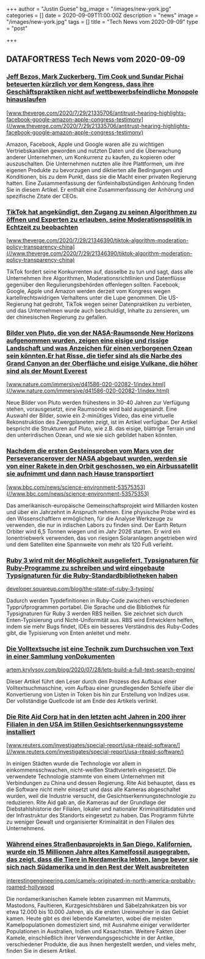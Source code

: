 +++
author = "Justin Guese"
bg_image = "/images/new-york.jpg"
categories = []
date = 2020-09-09T11:00:00Z
description = "news"
image = "/images/new-york.jpg"
tags = []
title = "Tech News vom 2020-09-09"
type = "post"

+++

        
## DATAFORTRESS Tech News vom 2020-09-09





### [Jeff Bezos, Mark Zuckerberg, Tim Cook und Sundar Pichai beteuerten kürzlich vor dem Kongress, dass ihre Geschäftspraktiken nicht auf wettbewerbsfeindliche Monopole hinauslaufen](//www.theverge.com/2020/7/29/21335706/antitrust-hearing-highlights-facebook-google-amazon-apple-congress-testimony)


[www.theverge.com/2020/7/29/21335706/antitrust-hearing-highlights-facebook-google-amazon-apple-congress-testimony](//www.theverge.com/2020/7/29/21335706/antitrust-hearing-highlights-facebook-google-amazon-apple-congress-testimony)


Amazon, Facebook, Apple und Google waren alle zu wichtigen Vertriebskanälen geworden und nutzten Daten und die Überwachung anderer Unternehmen, um Konkurrenz zu kaufen, zu kopieren oder auszuschalten. Die Unternehmen nutzten alle ihre Plattformen, um ihre eigenen Produkte zu bevorzugen und diktierten alle Bedingungen und Konditionen, bis zu dem Punkt, dass sie die Macht einer privaten Regierung hatten. Eine Zusammenfassung der fünfeinhalbstündigen Anhörung finden Sie in diesem Artikel. Er enthält eine Zusammenfassung der Anhörung und spezifische Zitate der CEOs.


### [TikTok hat angekündigt, den Zugang zu seinen Algorithmen zu öffnen und Experten zu erlauben, seine Moderationspolitik in Echtzeit zu beobachten](//www.theverge.com/2020/7/29/21346390/tiktok-algorithm-moderation-policy-transparency-china)


[www.theverge.com/2020/7/29/21346390/tiktok-algorithm-moderation-policy-transparency-china](//www.theverge.com/2020/7/29/21346390/tiktok-algorithm-moderation-policy-transparency-china)


TikTok fordert seine Konkurrenten auf, dasselbe zu tun und sagt, dass alle Unternehmen ihre Algorithmen, Moderationsrichtlinien und Datenflüsse gegenüber den Regulierungsbehörden offenlegen sollten. Facebook, Google, Apple und Amazon werden derzeit vom Kongress wegen kartellrechtswidrigen Verhaltens unter die Lupe genommen. Die US-Regierung hat gedroht, TikTok wegen seiner Datenpraktiken zu verbieten, und das Unternehmen wurde auch beschuldigt, Inhalte zu zensieren, um der chinesischen Regierung zu gefallen.


### [Bilder von Pluto, die von der NASA-Raumsonde New Horizons aufgenommen wurden, zeigen eine eisige und rissige Landschaft und was Anzeichen für einen verborgenen Ozean sein könnten.Er hat Risse, die tiefer sind als die Narbe des Grand Canyon an der Oberfläche und eisige Vulkane, die höher sind als der Mount Everest](//www.nature.com/immersive/d41586-020-02082-1/index.html)


[www.nature.com/immersive/d41586-020-02082-1/index.html](//www.nature.com/immersive/d41586-020-02082-1/index.html)


Neue Bilder von Pluto werden frühestens in 30-40 Jahren zur Verfügung stehen, vorausgesetzt, eine Raumsonde wird bald ausgesandt. Eine Auswahl der Bilder, sowie ein 2-minütiges Video, das eine virtuelle Rekonstruktion des Zwergplaneten zeigt, ist im Artikel verfügbar. Der Artikel bespricht die Strukturen auf Pluto, wie z.B. das eisige, blättrige Terrain und den unterirdischen Ozean, und wie sie sich gebildet haben könnten.


### [Nachdem die ersten Gesteinsproben vom Mars von der Perseverancerover der NASA abgebaut wurden, werden sie von einer Rakete in den Orbit geschossen, wo ein Airbussatellit sie aufnimmt und dann nach Hause transportiert](//www.bbc.com/news/science-environment-53575353)


[www.bbc.com/news/science-environment-53575353](//www.bbc.com/news/science-environment-53575353)


Das amerikanisch-europäische Gemeinschaftsprojekt wird Milliarden kosten und über ein Jahrzehnt in Anspruch nehmen. Eine physische Probe wird es den Wissenschaftlern ermöglichen, für die Analyse Werkzeuge zu verwenden, die nur in irdischen Labors zu finden sind. Der Earth Return Orbiter wird 6,5 Tonnen wiegen und im Jahr 2026 starten. Er wird ein Ionentriebwerk verwenden, das von riesigen Solaranlagen angetrieben wird und dem Satelliten eine Spannweite von mehr als 120 Fuß verleiht.


### [Ruby 3 wird mit der Möglichkeit ausgeliefert, Typsignaturen für Ruby-Programme zu schreiben und wird eingebaute Typsignaturen für die Ruby-Standardbibliotheken haben](//developer.squareup.com/blog/the-state-of-ruby-3-typing/)


[developer.squareup.com/blog/the-state-of-ruby-3-typing/](//developer.squareup.com/blog/the-state-of-ruby-3-typing/)


Dadurch werden Typdefinitionen in Ruby-Code zwischen verschiedenen Typprüfprogrammen portabel. Die Sprache und die Bibliothek für Typsignaturen für Ruby 3 werden RBS heißen. Sie zeichnet sich durch Enten-Typisierung und Nicht-Uniformität aus. RBS wird Entwicklern helfen, indem sie mehr Bugs findet, IDEs ein besseres Verständnis des Ruby-Codes gibt, die Typisierung von Enten anleitet und mehr.


### [Die Volltextsuche ist eine Technik zum Durchsuchen von Text in einer Sammlung vonDokumenten](//artem.krylysov.com/blog/2020/07/28/lets-build-a-full-text-search-engine/)


[artem.krylysov.com/blog/2020/07/28/lets-build-a-full-text-search-engine/](//artem.krylysov.com/blog/2020/07/28/lets-build-a-full-text-search-engine/)


Dieser Artikel führt den Leser durch den Prozess des Aufbaus einer Volltextsuchmaschine, vom Aufbau einer grundlegenden Schleife über die Konvertierung von Listen in Token bis hin zur Erstellung von Indizes usw. Der vollständige Quellcode ist am Ende des Artikels verlinkt.


### [Die Rite Aid Corp hat in den letzten acht Jahren in 200 ihrer Filialen in den USA im Stillen Gesichtserkennungssysteme installiert](//www.reuters.com/investigates/special-report/usa-riteaid-software/)


[www.reuters.com/investigates/special-report/usa-riteaid-software/](//www.reuters.com/investigates/special-report/usa-riteaid-software/)


In einigen Städten wurde die Technologie vor allem in einkommensschwachen, nicht-weißen Stadtvierteln eingesetzt. Die verwendete Technologie stammte von einem Unternehmen mit Verbindungen zu China und dessen Regierung. Rite Aid behauptet, dass es die Software nicht mehr einsetzt und dass alle Kameras abgeschaltet wurden, weil die Industrie versucht, die Gesichtserkennungstechnologie zu reduzieren. Rite Aid gab an, die Kameras auf der Grundlage der Diebstahlshistorie der Filialen, lokaler und nationaler Kriminalitätsdaten und der Infrastruktur des Standorts eingesetzt zu haben. Das Programm führte zu weniger Gewalt und organisierter Kriminalität in den Filialen des Unternehmens.


### [Während eines Straßenbauprojekts in San Diego, Kalifornien, wurde ein 15 Millionen Jahre altes Kamelfossil ausgegraben, das zeigt, dass die Tiere in Nordamerika lebten, lange bevor sie sich nach Südamerika und in den Rest der Welt ausbreiteten](//interestingengineering.com/camels-originated-in-north-america-probably-roamed-hollywood)


[interestingengineering.com/camels-originated-in-north-america-probably-roamed-hollywood](//interestingengineering.com/camels-originated-in-north-america-probably-roamed-hollywood)


Die nordamerikanischen Kamele lebten zusammen mit Mammuts, Mastodons, Faultieren, Kurzgesichtsbären und Säbelzahnkatzen bis vor etwa 12.000 bis 10.000 Jahren, als die ersten Ureinwohner in das Gebiet kamen. Heute gibt es drei lebende Kamelarten, wobei die meisten Kamelpopulationen domestiziert sind, mit Ausnahme einiger verwilderter Populationen in Australien, Indien und Kasachstan. Weitere Fakten über Kamele, einschließlich ihrer Verwendungsgeschichte in der Antike, verschiedener Produkte, die aus ihnen hergestellt werden, und vieles mehr, finden Sie in diesem Artikel.